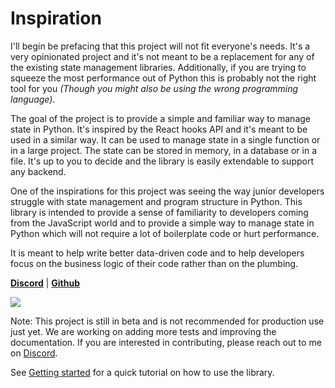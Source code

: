 # Inspiration

I'll begin be prefacing that this project will not fit everyone's needs. It's a very opinionated project and it's not meant to be a replacement for any of the existing state management libraries.
Additionally, if you are trying to squeeze the most performance out of Python this is probably not the right tool for you _(Though you might also be using the wrong programming language)_.

The goal of the project is to provide a simple and familiar way to manage state in Python. It's inspired by the React hooks API and it's meant to be used in a similar way. It can be used to manage 
state in a single function or in a large project. The state can be stored in memory, in a database or in a file. It's up to you to decide and the library is easily extendable to support any backend.

One of the inspirations for this project was seeing the way junior developers struggle with state management and program structure in Python. This library is intended to provide a sense of familiarity
to developers coming from the JavaScript world and to provide a simple way to manage state in Python which will not require a lot of boilerplate code or hurt performance.

It is meant to help write better data-driven code and to help developers focus on the business logic of their code rather than on the plumbing.


[**Discord**](https://discord.gg/mayParnv) | [**Github**](https://github.com/amitassaraf/python-hooks) 

<img src="https://img.shields.io/badge/⚠️ Not_recommended_for_production_use_just_yet-ff9966" />

Note: This project is still in beta and is not recommended for production use just yet. We are working on adding more tests and improving the documentation. If you are interested in contributing, please reach out to me on [Discord](https://discord.gg/mayParnv).

See [Getting started](getting_started.md) for a quick tutorial on how to use the library.
